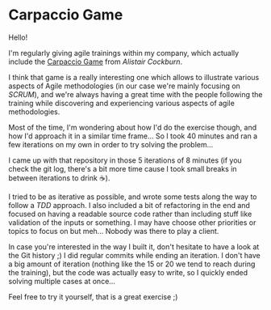 # Carpaccio Game

Hello!

I'm regularly giving agile trainings within my company, which actually include the [Carpaccio Game](http://alistair.cockburn.us/Elephant+Carpaccio+exercise) from *Alistair Cockburn*.

I think that game is a really interesting one which allows to illustrate various aspects of Agile methodologies (in our case we're mainly focusing on *SCRUM*), and we're always having a great time with the people following the training while discovering and experiencing various aspects of agile methodologies.

Most of the time, I'm wondering about how I'd do the exercise though, and how I'd approach it in a similar time frame... So I took 40 minutes and ran a few iterations on my own in order to try solving the problem...

I came up with that repository in those 5 iterations of 8 minutes (if you check the git log, there's a bit more time cause I took small breaks in between iterations to drink :coffee:).

I tried to be as iterative as possible, and wrote some tests along the way to follow a *TDD* approach. I also included a bit of refactoring in the end and focused on having a readable source code rather than including stuff like validation of the inputs or something. I may have choose other priorities or topics to focus on but meh... Nobody was there to play a client.

In case you're interested in the way I built it, don't hesitate to have a look at the Git history ;) I did regular commits while ending an iteration. I don't have a big amount of iteration (nothing like the 15 or 20 we tend to reach during the training), but the code was actually easy to write, so I quickly ended solving multiple cases at once...

Feel free to try it yourself, that is a great exercise ;)